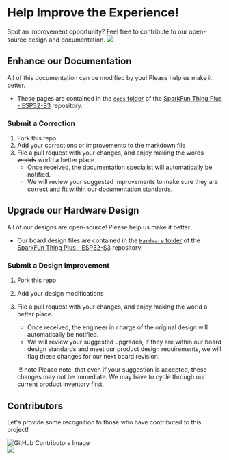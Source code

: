 # Help Improve the Experience!
Spot an improvement opportunity? Feel free to contribute to our open-source design and documentation. <a href="https://github.com/sparkfun/SparkFun_Thing_Plus_ESP32-S3/pulls" alt="Pull Requests"><img src="https://img.shields.io/github/issues-pr/sparkfun/SparkFun_Thing_Plus_ESP32-S3.svg" /></a>

## Enhance our Documentation
All of this documentation can be modified by you! Please help us make it better.

* These pages are contained in the [`docs` folder](https://github.com/sparkfun/SparkFun_Thing_Plus_ESP32-S3/tree/main/docs) of the [SparkFun Thing Plus - ESP32-S3](https://github.com/sparkfun/SparkFun_Thing_Plus_ESP32-S3) repository.

### Submit a Correction
1. Fork this repo
2. Add your corrections or improvements to the markdown file
3. File a pull request with your changes, and enjoy making the ~~words~~ ~~worlds~~ world a better place.
	* Once received, the documentation specialist will automatically be notified.
	* We will review your suggested improvements to make sure they are correct and fit within our documentation standards.

## Upgrade our Hardware Design
All of our designs are open-source! Please help us make it better.

* Our board design files are contained in the [`Hardware` folder](https://github.com/sparkfun/SparkFun_Thing_Plus_ESP32-S3/tree/main/Hardware) of the [SparkFun Thing Plus - ESP32-S3](https://github.com/sparkfun/SparkFun_Thing_Plus_ESP32-S3) repository.

### Submit a Design Improvement
1. Fork this repo
2. Add your design modifications
3. File a pull request with your changes, and enjoy making the world a better place.
	* Once received, the engineer in charge of the original design will automatically be notified.
	* We will review your suggested upgrades, if they are within our board design standards and meet our product design requirements, we will flag these changes for our next board revision.
	
	!!! note
		Please note, that even if your suggestion is accepted, these changes may not be immediate. We may have to cycle through our current product inventory first.

## Contributors
Let's provide some recognition to those who have contributed to this project!

![GitHub Contributors Image](https://contrib.rocks/image?repo=sparkfun/SparkFun_Thing_Plus_ESP32-S3)
<br>
<a href="https://github.com/sparkfun/SparkFun_Qwiic_CO2_Sensor_SCD4X/pulls" alt="Pull Requests"><img src="https://img.shields.io/github/issues-pr/sparkfun/SparkFun_Thing_Plus_ESP32-S3.svg" /></a>